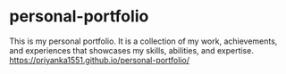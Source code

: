 # personal-portfolio
This is my personal portfolio. It  is a collection of my work, achievements, and experiences that showcases my skills, abilities, and expertise.
https://priyanka1551.github.io/personal-portfolio/
